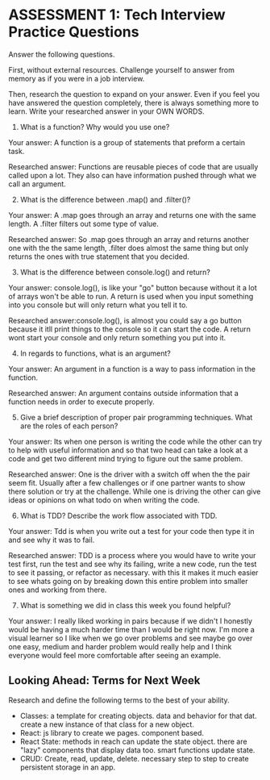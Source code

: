 # ASSESSMENT 1: Tech Interview Practice Questions
Answer the following questions.

First, without external resources. Challenge yourself to answer from memory as if you were in a job interview.

Then, research the question to expand on your answer. Even if you feel you have answered the question completely, there is always something more to learn. Write your researched answer in your OWN WORDS.

1. What is a function? Why would you use one?

  Your answer: A function is a group of statements that preform a certain task.

  Researched answer: Functions are reusable pieces of code that are usually called upon a lot. They also
  can have information pushed through what we call an argument.



2. What is the difference between .map() and .filter()?

  Your answer: A .map goes through an array and returns one with the same length. A .filter
  filters out some type of value.

  Researched answer: So .map goes through an array and returns another one with the
  the same length, .filter does almost the same thing but only returns the
  ones with true statement that you decided.



3. What is the difference between console.log() and return?

  Your answer: console.log(), is like your "go" button because without it a lot of arrays won't be able to run.
  A return is used when you input something into you console but will only return what you tell it to.

  Researched answer:console.log(), is almost you could say a go button because it
  itll print things to the console so it can start the code. A return wont start
  your console and only return something you put into it.



4. In regards to functions, what is an argument?

  Your answer: An argument in a function is a way to pass information in the function.

  Researched answer: An argument contains outside information that a function needs in order to execute properly.



5. Give a brief description of proper pair programming techniques. What are the roles of each person?

  Your answer: Its when one person is writing the code while the other can try to help with useful information
  and so  that two head can take a look at a code and get two different mind trying to figure out the same
  problem.

  Researched answer: One is the driver with a switch off when the the pair seem fit. Usually after a few challenges
  or if one partner wants to show there solution or try at the challenge. While one is driving the other can give ideas or opinions on what todo on when writing the code.



6. What is TDD? Describe the work flow associated with TDD.

  Your answer: Tdd is when you write out a test for your code then type it in and see why it was to fail.

  Researched answer: TDD is a process where you would have to write your test first, run the test and see why its
  failing, write a new code, run the test to see it passing, or refactor as necessary. with this it makes it much
  easier to see whats going on by breaking down this entire problem into smaller ones and working from there.



7. What is something we did in class this week you found helpful?  

  Your answer: I really liked working in pairs because if we didn't I honestly would be having a much
  harder time than I would be right now. I'm more a visual learner so I like when we go over problems and see
  maybe go over one easy, medium and harder problem would really help and I think everyone would feel more
  comfortable after seeing an example.



## Looking Ahead: Terms for Next Week

Research and define the following terms to the best of your ability.

- Classes: a template for creating objects. data and behavior for that dat.
create a new instance of that class for a new object.
- React: js library to create we pages. component based.
- React State: methods in reach can update the state object. there are "lazy"
components that display data too. smart functions update state.
- CRUD: Create, read, update, delete. necessary step to step to create persistent storage in an app.
